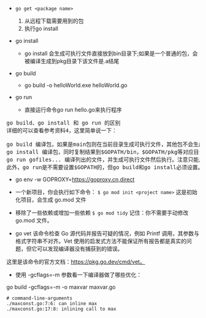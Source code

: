 + `go get <package name>`
    1. 从远程下载需要用到的包
    2. 执行go install
+ go install
    - go install 会生成可执行文件直接放到bin目录下;如果是一个普通的包，会被编译生成到pkg目录下该文件是.a结尾  

+ go build
    - go build -o helloWorld.exe helloWorld.go

+ go run
    - 直接运行命令go run hello.go来执行程序

<pre>
go build、go install 和 go run 的区别
详细的可以查看参考资料4，这里简单说一下：

go build 编译包，如果是main包则在当前目录生成可执行文件，其他包不会生成.a文件；
go install 编译包，同时复制结果到$GOPATH/bin，$GOPATH/pkg等对应目录下；
go run gofiles... 编译列出的文件，并生成可执行文件然后执行。注意只能用于main包，否则会出现go run: cannot run non-main package的错误。
此外，go run是不需要设置$GOPATH的，但go build和go install必须设置。go run常用来测试一些功能，这些代码一般不包含在最终的项目中。
</pre>    

+ go env -w GOPROXY=https://goproxy.cn,direct

+ 一个新项目，你会执行如下命令：
`$ go mod init <project name>`
这是初始化项目，会生成 go.mod 文件

+ 移除了一些依赖或增加一些依赖
`$ go mod tidy`
记住：你不需要手动修改 go.mod 文件。

+ go vet
该命令检查 Go 源代码并报告可疑的情况，例如 Printf 调用，其参数与格式字符串不对齐。Vet 使用的启发式方法不能保证所有报告都是真实的问题，但它可以发现编译器没有捕获到的错误。

这里是该命令的官方文档：https://pkg.go.dev/cmd/vet。


+ 使用 -gcflags=-m 参数看一下编译器做了哪些优化：

go build -gcflags=-m  -o maxvar maxvar.go
```shell
# command-line-arguments
./maxconst.go:7:6: can inline max
./maxconst.go:17:8: inlining call to max
```

